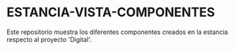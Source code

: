 # ESTANCIA-VISTA-COMPONENTES
Este repositorio muestra los diferentes componentes creados en la estancia respecto al proyecto 'Digital'.
